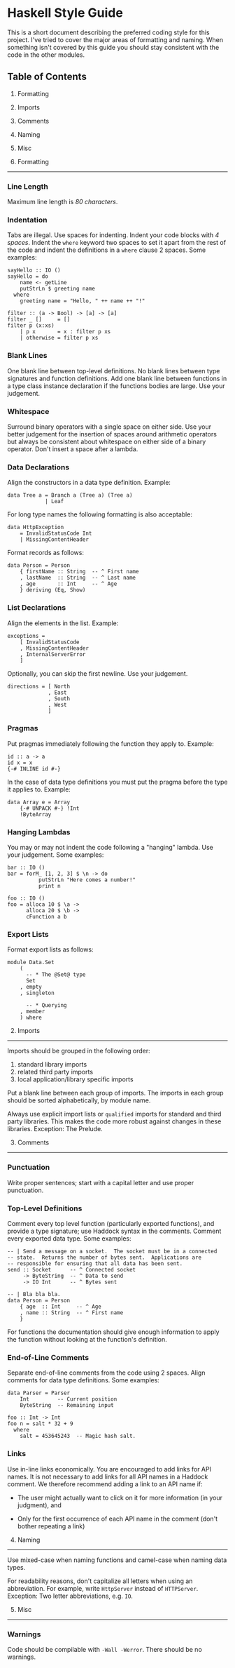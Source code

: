 Haskell Style Guide
===================

This is a short document describing the preferred coding style for
this project.  I've tried to cover the major areas of formatting and
naming.  When something isn't covered by this guide you should stay
consistent with the code in the other modules.

Table of Contents
-----------------

1. Formatting
2. Imports
3. Comments
4. Naming
5. Misc

1. Formatting
-------------

### Line Length

Maximum line length is *80 characters*.

### Indentation

Tabs are illegal. Use spaces for indenting.  Indent your code blocks
with *4 spaces*.  Indent the `where` keyword two spaces to set it
apart from the rest of the code and indent the definitions in a
`where` clause 2 spaces. Some examples:

    sayHello :: IO ()
    sayHello = do
        name <- getLine
        putStrLn $ greeting name
      where
        greeting name = "Hello, " ++ name ++ "!"

    filter :: (a -> Bool) -> [a] -> [a]
    filter _ []     = []
    filter p (x:xs)
        | p x       = x : filter p xs
        | otherwise = filter p xs

### Blank Lines

One blank line between top-level definitions.  No blank lines between
type signatures and function definitions.  Add one blank line between
functions in a type class instance declaration if the functions bodies
are large.  Use your judgement.

### Whitespace

Surround binary operators with a single space on either side.  Use
your better judgement for the insertion of spaces around arithmetic
operators but always be consistent about whitespace on either side of
a binary operator.  Don't insert a space after a lambda.

### Data Declarations

Align the constructors in a data type definition.  Example:

    data Tree a = Branch a (Tree a) (Tree a)
                | Leaf

For long type names the following formatting is also acceptable:

    data HttpException
        = InvalidStatusCode Int
        | MissingContentHeader

Format records as follows:

    data Person = Person
        { firstName :: String  -- ^ First name
        , lastName  :: String  -- ^ Last name
        , age       :: Int     -- ^ Age
        } deriving (Eq, Show)

### List Declarations

Align the elements in the list.  Example:

    exceptions =
        [ InvalidStatusCode
        , MissingContentHeader
        , InternalServerError
        ]

Optionally, you can skip the first newline.  Use your judgement.

    directions = [ North
                 , East
                 , South
                 , West
                 ]

### Pragmas

Put pragmas immediately following the function they apply to.
Example:

    id :: a -> a
    id x = x
    {-# INLINE id #-}

In the case of data type definitions you must put the pragma before
the type it applies to.  Example:

    data Array e = Array
        {-# UNPACK #-} !Int
        !ByteArray

### Hanging Lambdas

You may or may not indent the code following a "hanging" lambda.  Use
your judgement. Some examples:

    bar :: IO ()
    bar = forM_ [1, 2, 3] $ \n -> do
              putStrLn "Here comes a number!"
              print n

    foo :: IO ()
    foo = alloca 10 $ \a ->
          alloca 20 $ \b ->
          cFunction a b

### Export Lists

Format export lists as follows:

    module Data.Set
        (
          -- * The @Set@ type
          Set
        , empty
        , singleton

          -- * Querying
        , member
        ) where

2. Imports
----------

Imports should be grouped in the following order:

1. standard library imports
2. related third party imports
3. local application/library specific imports

Put a blank line between each group of imports.  The imports in each
group should be sorted alphabetically, by module name.

Always use explicit import lists or `qualified` imports for standard
and third party libraries.  This makes the code more robust against
changes in these libraries.  Exception: The Prelude.

3. Comments
-----------

### Punctuation

Write proper sentences; start with a capital letter and use proper
punctuation.

### Top-Level Definitions

Comment every top level function (particularly exported functions),
and provide a type signature; use Haddock syntax in the comments.
Comment every exported data type.  Some examples:

    -- | Send a message on a socket.  The socket must be in a connected
    -- state.  Returns the number of bytes sent.  Applications are
    -- responsible for ensuring that all data has been sent.
    send :: Socket      -- ^ Connected socket
         -> ByteString  -- ^ Data to send
         -> IO Int      -- ^ Bytes sent

    -- | Bla bla bla.
    data Person = Person
        { age  :: Int     -- ^ Age
        , name :: String  -- ^ First name
        }

For functions the documentation should give enough information to
apply the function without looking at the function's definition.

### End-of-Line Comments

Separate end-of-line comments from the code using 2 spaces.  Align
comments for data type definitions.  Some examples:

    data Parser = Parser
        Int         -- Current position
        ByteString  -- Remaining input

    foo :: Int -> Int
    foo n = salt * 32 + 9
      where
        salt = 453645243  -- Magic hash salt.

### Links

Use in-line links economically.  You are encouraged to add links for
API names.  It is not necessary to add links for all API names in a
Haddock comment.  We therefore recommend adding a link to an API name
if:

* The user might actually want to click on it for more information (in
  your judgment), and

* Only for the first occurrence of each API name in the comment (don't
  bother repeating a link)

4. Naming
---------

Use mixed-case when naming functions and camel-case when naming data
types.

For readability reasons, don't capitalize all letters when using an
abbreviation.  For example, write `HttpServer` instead of
`HTTPServer`.  Exception: Two letter abbreviations, e.g. `IO`.

5. Misc
-------

### Warnings ###

Code should be compilable with `-Wall -Werror`. There should be no
warnings.
